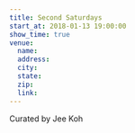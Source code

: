 ```yaml
---
title: Second Saturdays
start_at: 2018-01-13 19:00:00
show_time: true
venue:
  name:
  address:
  city:
  state:
  zip:
  link:
---
```



Curated by Jee Koh